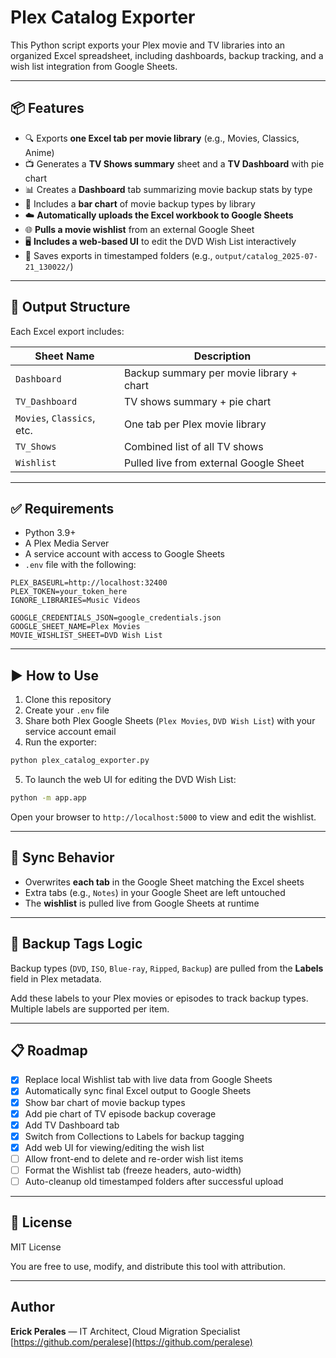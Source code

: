 # Plex Catalog Exporter

This Python script exports your Plex movie and TV libraries into an organized Excel spreadsheet, including dashboards, backup tracking, and a wish list integration from Google Sheets.

---

## 📦 Features

- 🔍 Exports **one Excel tab per movie library** (e.g., Movies, Classics, Anime)
- 📺 Generates a **TV Shows summary** sheet and a **TV Dashboard** with pie chart
- 📊 Creates a **Dashboard** tab summarizing movie backup stats by type
- 📁 Includes a **bar chart** of movie backup types by library
- ☁️ **Automatically uploads the Excel workbook to Google Sheets**
- 🌐 **Pulls a movie wishlist** from an external Google Sheet
- 🖥️ **Includes a web-based UI** to edit the DVD Wish List interactively
- 📁 Saves exports in timestamped folders (e.g., `output/catalog_2025-07-21_130022/`)

---

## 📂 Output Structure

Each Excel export includes:

| Sheet Name         | Description                                      |
|--------------------|--------------------------------------------------|
| `Dashboard`        | Backup summary per movie library + chart         |
| `TV_Dashboard`     | TV shows summary + pie chart                     |
| `Movies`, `Classics`, etc. | One tab per Plex movie library         |
| `TV_Shows`         | Combined list of all TV shows                    |
| `Wishlist`         | Pulled live from external Google Sheet           |

---

## ✅ Requirements

- Python 3.9+
- A Plex Media Server
- A service account with access to Google Sheets
- `.env` file with the following:

```env
PLEX_BASEURL=http://localhost:32400
PLEX_TOKEN=your_token_here
IGNORE_LIBRARIES=Music Videos

GOOGLE_CREDENTIALS_JSON=google_credentials.json
GOOGLE_SHEET_NAME=Plex Movies
MOVIE_WISHLIST_SHEET=DVD Wish List
```

---

## ▶️ How to Use

1. Clone this repository
2. Create your `.env` file
3. Share both Plex Google Sheets (`Plex Movies`, `DVD Wish List`) with your service account email
4. Run the exporter:

```bash
python plex_catalog_exporter.py
```

5. To launch the web UI for editing the DVD Wish List:

```bash
python -m app.app
```

Open your browser to `http://localhost:5000` to view and edit the wishlist.

---

## 🔄 Sync Behavior

- Overwrites **each tab** in the Google Sheet matching the Excel sheets
- Extra tabs (e.g., `Notes`) in your Google Sheet are left untouched
- The **wishlist** is pulled live from Google Sheets at runtime

---

## 🧠 Backup Tags Logic

Backup types (`DVD`, `ISO`, `Blue-ray`, `Ripped`, `Backup`) are pulled from the **Labels** field in Plex metadata.

Add these labels to your Plex movies or episodes to track backup types. Multiple labels are supported per item.

---

## 📋 Roadmap

- [x] Replace local Wishlist tab with live data from Google Sheets
- [x] Automatically sync final Excel output to Google Sheets
- [x] Show bar chart of movie backup types
- [x] Add pie chart of TV episode backup coverage
- [x] Add TV Dashboard tab
- [x] Switch from Collections to Labels for backup tagging
- [x] Add web UI for viewing/editing the wish list
- [ ] Allow front-end to delete and re-order wish list items
- [ ] Format the Wishlist tab (freeze headers, auto-width)
- [ ] Auto-cleanup old timestamped folders after successful upload

---

## 📜 License

MIT License

You are free to use, modify, and distribute this tool with attribution.

---

## Author

**Erick Perales** — IT Architect, Cloud Migration Specialist  
[https://github.com/peralese](https://github.com/peralese)
